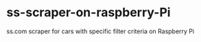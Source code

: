 # ss-scraper-on-raspberry-Pi
ss.com scraper for cars with specific filter criteria on Raspberry Pi


